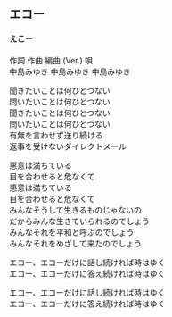 ## エコー
#### えこー

作詞  作曲  編曲 (Ver.)   唄   
中島みゆき   中島みゆき       中島みゆき   
   
   
聞きたいことは何ひとつない   
問いたいことは何ひとつない   
聞きたいことは何ひとつない   
問いたいことは何ひとつない   
有無を言わせず送り続ける   
返事を受けないダイレクトメール   
   
悪意は満ちている   
目を合わせると危なくて   
悪意は満ちている   
目を合わせると危なくて   
みんなそうして生きるものじゃないの   
だからみんな生きていられるのでしょう   
みんなそれを平和と呼ぶのでしょう   
みんなそれをめざして来たのでしょう   
   
エコー、エコーだけに話し続ければ時はゆく   
エコー、エコーだけに答え続ければ時はゆく   
   
エコー、エコーだけに話し続ければ時はゆく   
エコー、エコーだけに答え続ければ時はゆく   